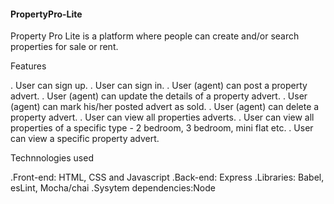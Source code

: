 #### PropertyPro-Lite

 Property Pro Lite is a platform where people can create and/or search properties for sale or rent.
 
 Features

. User can sign up.
. User can sign in.
. User (agent) can post a property advert.
. User (agent) can update the details of a property advert.
. User (agent) can mark his/her posted advert as sold.
. User (agent) can delete a property advert.
. User can view all properties adverts.
. User can view all properties of a specific type - 2 bedroom, 3 bedroom, mini flat etc.
. User can view a specific property advert.

Technnologies used

.Front-end: HTML, CSS and Javascript
.Back-end: Express
.Libraries: Babel, esLint, Mocha/chai
.Sysytem dependencies:Node
 
